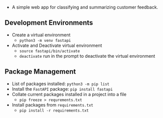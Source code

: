 - A simple web app for classifying and summarizing customer feedback.

## Development Environments
- Create a virtual environment
  - `python3 -m venv fastapi`
- Activate and Deactivate virtual environment
  - `source fastapi/bin/activate`
  - `deactivate` run in the prompt to deactivate the virtual environment

## Package Management
- List of packages installed: `python3 -m pip list`
- Install the `FastAPI` package: `pip install fastapi`
- Collate current packages installed in a project into a file
  - `pip freeze > requrements.txt`
- Install packages from `requirements.txt`
  - `pip install -r requirements.txt`